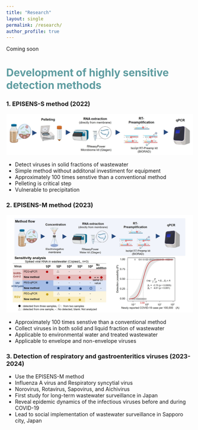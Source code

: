 ```yaml
---
title: "Research"
layout: single
permalink: /research/
author_profile: true
---
```


Coming soon

# <span style="color:#5E9CA0;">Development of highly sensitive detection methods</span> 
### 1. EPISENS-S method (2022)
![Research image_2](/assets/images/research_EPISENS_S.jpg)
- Detect viruses in solid fractions of wastewater
- Simple method without additonal investiment for equipment
- Approximately 100 times senstive than a conventional method
- Pelleting is critical step
- Vulnerable to precipitation

### 2. EPISENS-M method (2023)
![Research image_2](/assets/images/research_EPISENS_M.jpg)
- Approximately 100 times senstive than a conventional method
- Collect viruses in both solid and liquid fraction of wastewater
- Applicable to environmental water and treated wastewater
- Applicable to envelope and non-envelope viruses

### 3. Detection of respiratory and gastroenteritics viruses (2023-2024)
- Use the EPISENS-M method
- Influenza A virus and Respiratory syncytial virus
- Norovirus, Rotavirus, Sapovirus, and Aichivirus
- First study for long-term wastewater surveillance in Japan
- Reveal epidemic dynamics of the infectious viruses before and during COVID-19
- Lead to social implementation of wastewater surveillance in Sapporo city, Japan

 
